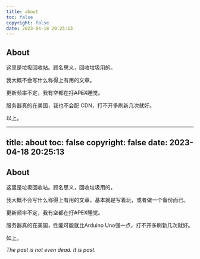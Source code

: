 ```yaml
---
title: about
toc: false
copyright: false
date: 2023-04-18 20:25:13
---
```


## About

这里是垃圾回收站。顾名思义，回收垃圾用的。

我大概不会写什么称得上有用的文章。

更新频率不定，我有空都在<s>打APEX</s>睡觉。

服务器真的在美国，我也不会配 CDN，打不开多刷新几次就好。

以上。

---

title: about
toc: false
copyright: false
date: 2023-04-18 20:25:13
---

## About

这里是垃圾回收站。顾名思义，回收垃圾用的。

我大概不会写什么称得上有用的文章，基本就是写着玩，或者做一个备份而已。

更新频率不定，我有空都在<s>打APEX</s>睡觉。

服务器真的在美国，性能可能就比Arduino Uno强一点，打不开多刷新几次就好。

如上。

*The past is not even dead.*
*It is past.*
